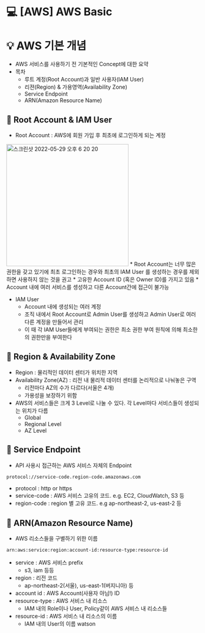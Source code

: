 💻 [AWS] AWS Basic
=================
# 💡 AWS 기본 개념
* AWS 서비스를 사용하기 전 기본적인 Concept에 대한 요약
* 목차
  * 루트 계정(Root Account)과 일반 사용자(IAM User)
  * 리젼(Region) & 가용영역(Availability Zone)
  * Service Endpoint
  * ARN(Amazon Resource Name)

## 📌 Root Account & IAM User
* Root Account : AWS에 회원 가입 후 최초에 로그인하게 되는 계정
<img width="319" alt="스크린샷 2022-05-29 오후 6 20 20" src="https://user-images.githubusercontent.com/57285121/170861140-3fabad14-196a-4615-91f9-1b641d342936.png">
  * Root Account는 너무 많은 권한을 갖고 있기에 최초 로그인하는 경우와 최초의 IAM User 를 생성하는 경우를 제외하면 사용하지 않는 것을 권고
  * 고유한 Account ID (혹은 Owner ID)를 가지고 있음
  * Account 내에 여러 서비스를 셍성하고 다른 Account간에 접근이 불가능 

* IAM User
  * Account 내에 생성되는 여러 계정
  * 조직 내에서 Root Account로 Admin User를 생성하고 Admin User로 여러 다른 계정을 만들어서 관리
  * 이 때 각 IAM User들에게 부여되는 권한은 최소 권한 부여 원칙에 의해 최소한의 권한만을 부여한다

## 📌 Region & Availability Zone
* Region : 물리적인 데이터 센터가 위치한 지역
* Availability Zone(AZ) : 리전 내 물리적 데이터 센터를 논리적으로 나눠놓은 구역 
  * 리전마다 AZ의 수가 다르다(서울은 4개)
  * 가용성을 보장하기 위함
* AWS의 서비스들은 크게 3 Level로 나눌 수 있다. 각 Level마다 서비스들이 생성되는 위치가 다름
  * Global
  * Regional Level
  * AZ Level

## 📌 Service Endpoint
* API 사용시 접근하는 AWS 서비스 자체의 Endpoint

```bash
protocol://service-code.region-code.amazonaws.com
```

* protocol : http or https
* service-code : AWS 서비스 고유의 코드. e.g. EC2, CloudWatch, S3 등
* region-code : region 별 고유 코드. e.g ap-northeast-2, us-east-2 등


## 📌 ARN(Amazon Resource Name)
* AWS 리소스들을 구별하기 위한 이름
```bash
arn:aws:service:region:account-id:resource-type:resource-id
```

* service : AWS 서비스 prefix
  * s3, iam 등등
* region : 리전 코드
  * ap-northeast-2(서울), us-east-1(버지니아) 등
* account id : AWS Account(사용자 아님!) ID
* resource-type : AWS 서비스 내 리소스
  * IAM 내의 Role이나 User, Policy같이 AWS 서비스 내 리소스들
* resource-id : AWS 서비스 내 리소스의 이름
  * IAM 내의 User의 이름 watson


